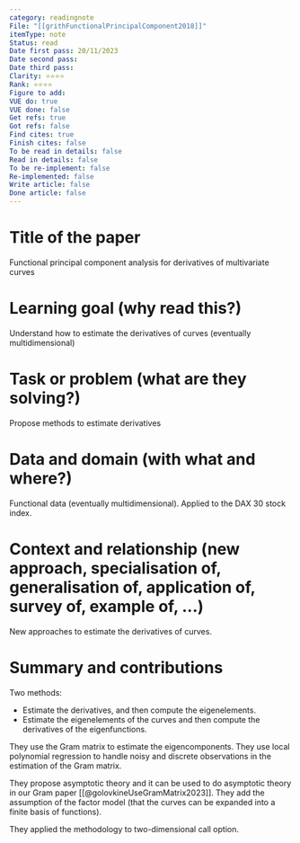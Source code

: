 ```yaml
---
category: readingnote
File: "[[grithFunctionalPrincipalComponent2018]]"
itemType: note
Status: read
Date first pass: 20/11/2023
Date second pass: 
Date third pass: 
Clarity: ⭐️⭐️⭐️⭐️
Rank: ⭐️⭐️⭐️⭐️
Figure to add: 
VUE do: true
VUE done: false
Get refs: true
Got refs: false
Find cites: true
Finish cites: false
To be read in details: false
Read in details: false
To be re-implement: false
Re-implemented: false
Write article: false
Done article: false
---
```

# Title of the paper

Functional principal component analysis for derivatives of multivariate curves

# Learning goal (why read this?)

Understand how to estimate the derivatives of curves (eventually multidimensional)

# Task or problem (what are they solving?)

Propose methods to estimate derivatives

# Data and domain (with what and where?)

Functional data (eventually multidimensional).
Applied to the DAX 30 stock index.

# Context and relationship (new approach, specialisation of, generalisation of, application of, survey of, example of, ...)

New approaches to estimate the derivatives of curves.

# Summary and contributions

Two methods:
- Estimate the derivatives, and then compute the eigenelements.
- Estimate the eigenelements of the curves and then compute the derivatives of the eigenfunctions.

They use the Gram matrix to estimate the eigencomponents. They use local polynomial regression to handle noisy and discrete observations in the estimation of the Gram matrix.

They propose asymptotic theory and it can be used to do asymptotic theory in our Gram paper [[@golovkineUseGramMatrix2023]]. They add the assumption of the factor model (that the curves can be expanded into a finite basis of functions).

They applied the methodology to two-dimensional call option.
